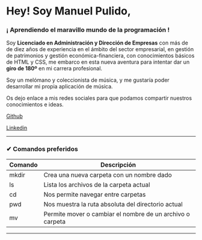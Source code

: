 # Hey! Soy Manuel Pulido,
### ¡ Aprendiendo el maravillo mundo de la programación !

Soy **Licenciado en Administración y Dirección de Empresas** con más de de diez años de experiencia en 
el ámbito del sector empresarial, en gestión de patrimonios y gestión económica-financiera, con conocimientos básicos de HTML y CSS,  me embarco en esta nueva
aventura para intentar dar un **giro de 180º** en mi carrera profesional.

Soy un melómano y coleccionista de música, y me gustaría poder desarrollar mi propia aplicación de música.

Os dejo enlace a mis redes sociales para que podamos compartir nuestros conocimientos e ideas.

[Github](https://github.com/manuelpryda/)

[Linkedin](https://www.linkedin.com/in/mpulidoroldan/)


---

### ✔ Comandos preferidos

| Comando| Descripción|
| ------ | ------ |
| mkdir | Crea una nueva carpeta con un nombre dado |
| ls| Lista los archivos de la carpeta actual |
| cd | Nos permite navegar entre carpetas |
| pwd | Nos muestra la ruta absoluta del directorio actual |
| mv| Permite mover o cambiar el nombre de un archivo o carpeta |
***

